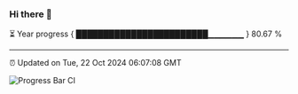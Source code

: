 ### Hi there 👋

⏳ Year progress { ████████████████████████▁▁▁▁▁▁ } 80.67 %

---

⏰ Updated on Tue, 22 Oct 2024 06:07:08 GMT

![Progress Bar CI](https://github.com/liununu/liununu/workflows/Progress%20Bar%20CI/badge.svg)
